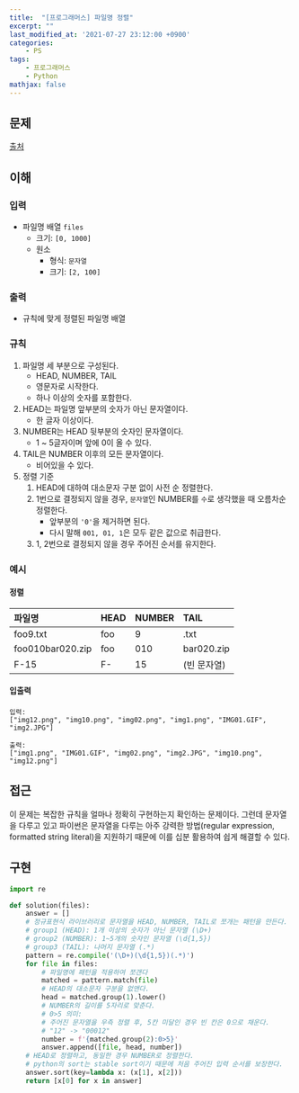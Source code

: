 ```yaml
---
title:  "[프로그래머스] 파일명 정렬"
excerpt: ""
last_modified_at: '2021-07-27 23:12:00 +0900'
categories:
    - PS
tags:
    - 프로그래머스
    - Python
mathjax: false
---
```


## 문제
[출처](https://programmers.co.kr/learn/courses/30/lessons/17686)

## 이해

### 입력 
* 파일명 배열 ```files```
    * 크기: ```[0, 1000]```
    * 원소
        * 형식: ```문자열```
        * 크기: ```[2, 100]```
            
### 출력 
* 규칙에 맞게 정렬된 파일명 배열

### 규칙
1. 파일명 세 부분으로 구성된다.
    * HEAD, NUMBER, TAIL
    * 영문자로 시작한다.
    * 하나 이상의 숫자를 포함한다.
2. HEAD는 파일명 앞부분의 숫자가 아닌 문자열이다.
    * 한 글자 이상이다.
3. NUMBER는 HEAD 뒷부분의 숫자인 문자열이다.
    * 1 ~ 5글자이며 앞에 0이 올 수 있다.
4. TAIL은 NUMBER 이후의 모든 문자열이다.
    * 비어있을 수 있다.
5. 정렬 기준
    1. HEAD에 대하여 대소문자 구분 없이 사전 순 정렬한다.
    2. 1번으로 결정되지 않을 경우, ```문자열```인 NUMBER를 ```수```로 생각했을 때 오름차순 정렬한다.
        * 앞부분의 ```'0'```을 제거하면 된다.
        * 다시 말해 ```001, 01, 1```은 모두 같은 값으로 취급한다.
    3. 1, 2번으로 결정되지 않을 경우 주어진 순서를 유지한다.

### 예시

#### 정렬
|파일명|HEAD|NUMBER|TAIL|
|:---|:---|:---|:---|
|foo9.txt|foo|9|.txt|
|foo010bar020.zip|foo|010|bar020.zip|
|F-15|F-|15|(빈 문자열)|

#### 입출력
```
입력: 
["img12.png", "img10.png", "img02.png", "img1.png", "IMG01.GIF", "img2.JPG"]

출력: 
["img1.png", "IMG01.GIF", "img02.png", "img2.JPG", "img10.png", "img12.png"]
```

## 접근
이 문제는 복잡한 규칙을 얼마나 정확히 구현하는지 확인하는 문제이다. 그런데 문자열을 다루고 있고 파이썬은 문자열을 다루는 아주 강력한 방법(regular expression, formatted string literal)을 지원하기 때문에 이를 십분 활용하여 쉽게 해결할 수 있다.

## 구현
```python
import re

def solution(files):
    answer = []
    # 정규표현식 라이브러리로 문자열을 HEAD, NUMBER, TAIL로 쪼개는 패턴을 만든다.
    # group1 (HEAD): 1개 이상의 숫자가 아닌 문자열 (\D+)
    # group2 (NUMBER): 1~5개의 숫자인 문자열 (\d{1,5})
    # group3 (TAIL): 나머지 문자열 (.*)
    pattern = re.compile('(\D+)(\d{1,5})(.*)')
    for file in files:
        # 파일명에 패턴을 적용하여 쪼갠다
        matched = pattern.match(file)
        # HEAD의 대소문자 구분을 없앤다.
        head = matched.group(1).lower()
        # NUMBER의 길이를 5자리로 맞춘다.
        # 0>5 의미: 
        # 주어진 문자열을 우측 정렬 후, 5칸 미달인 경우 빈 칸은 0으로 채운다.
        # "12" -> "00012"
        number = f'{matched.group(2):0>5}'
        answer.append([file, head, number])
    # HEAD로 정렬하고, 동일한 경우 NUMBER로 정렬한다.
    # python의 sort는 stable sort이기 때문에 처음 주어진 입력 순서를 보장한다.
    answer.sort(key=lambda x: (x[1], x[2]))
    return [x[0] for x in answer]
```